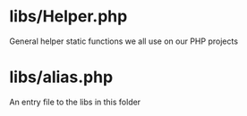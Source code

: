# libs/Helper.php
General helper static functions we all use on our PHP projects
# libs/alias.php
An entry file to the libs in this folder
